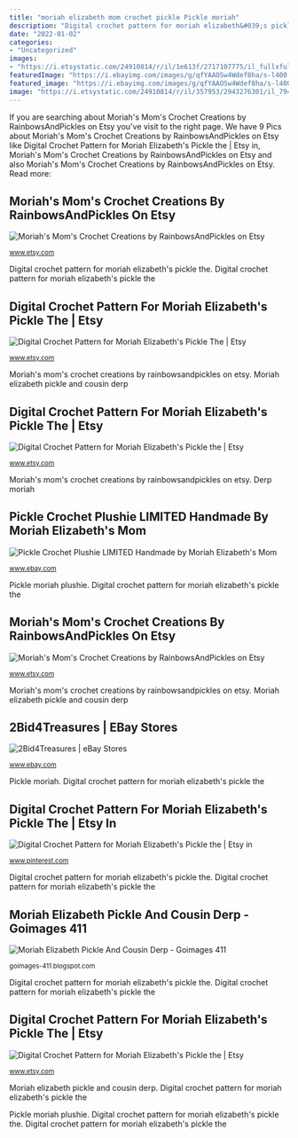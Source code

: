 ```yaml
---
title: "moriah elizabeth mom crochet pickle Pickle moriah"
description: "Digital crochet pattern for moriah elizabeth&#039;s pickle the"
date: "2022-01-02"
categories:
- "Uncategorized"
images:
- "https://i.etsystatic.com/24910814/r/il/1e613f/2717107775/il_fullxfull.2717107775_tjnr.jpg"
featuredImage: "https://i.ebayimg.com/images/g/qfYAAOSw4Wdef8ha/s-l400.jpg"
featured_image: "https://i.ebayimg.com/images/g/qfYAAOSw4Wdef8ha/s-l400.jpg"
image: "https://i.etsystatic.com/24910814/r/il/357953/2943276301/il_794xN.2943276301_2rxe.jpg"
---
```


If you are searching about Moriah&#039;s Mom&#039;s Crochet Creations by RainbowsAndPickles on Etsy you've visit to the right page. We have 9 Pics about Moriah&#039;s Mom&#039;s Crochet Creations by RainbowsAndPickles on Etsy like Digital Crochet Pattern for Moriah Elizabeth&#039;s Pickle the | Etsy in, Moriah&#039;s Mom&#039;s Crochet Creations by RainbowsAndPickles on Etsy and also Moriah&#039;s Mom&#039;s Crochet Creations by RainbowsAndPickles on Etsy. Read more:

## Moriah&#039;s Mom&#039;s Crochet Creations By RainbowsAndPickles On Etsy

![Moriah&#039;s Mom&#039;s Crochet Creations by RainbowsAndPickles on Etsy](https://i.etsystatic.com/iap/265f8a/3026974681/iap_640x640.3026974681_ilo1ndqa.jpg?version=0 "Moriah&#039;s mom&#039;s crochet creations by rainbowsandpickles on etsy")

<small>www.etsy.com</small>

Digital crochet pattern for moriah elizabeth&#039;s pickle the. Digital crochet pattern for moriah elizabeth&#039;s pickle the

## Digital Crochet Pattern For Moriah Elizabeth&#039;s Pickle The | Etsy

![Digital Crochet Pattern for Moriah Elizabeth&#039;s Pickle The | Etsy](https://i.etsystatic.com/24910814/r/il/357953/2943276301/il_794xN.2943276301_2rxe.jpg "Moriah crochet pattern digital loading")

<small>www.etsy.com</small>

Moriah&#039;s mom&#039;s crochet creations by rainbowsandpickles on etsy. Moriah elizabeth pickle and cousin derp

## Digital Crochet Pattern For Moriah Elizabeth&#039;s Pickle The | Etsy

![Digital Crochet Pattern for Moriah Elizabeth&#039;s Pickle the | Etsy](https://i.etsystatic.com/iap/0ef279/2929495841/iap_300x300.2929495841_2pqjue24.jpg?version=0 "Digital crochet pattern for moriah elizabeth&#039;s pickle the")

<small>www.etsy.com</small>

Moriah&#039;s mom&#039;s crochet creations by rainbowsandpickles on etsy. Derp moriah

## Pickle Crochet Plushie LIMITED Handmade By Moriah Elizabeth&#039;s Mom

![Pickle Crochet Plushie LIMITED Handmade by Moriah Elizabeth&#039;s Mom](https://i.ebayimg.com/images/g/qfYAAOSw4Wdef8ha/s-l400.jpg "Digital crochet pattern for moriah elizabeth&#039;s pickle the")

<small>www.ebay.com</small>

Pickle moriah plushie. Digital crochet pattern for moriah elizabeth&#039;s pickle the

## Moriah&#039;s Mom&#039;s Crochet Creations By RainbowsAndPickles On Etsy

![Moriah&#039;s Mom&#039;s Crochet Creations by RainbowsAndPickles on Etsy](https://i.etsystatic.com/iap/a70153/2789077149/iap_300x300.2789077149_stcfgjzq.jpg?version=0 "Derp moriah")

<small>www.etsy.com</small>

Moriah&#039;s mom&#039;s crochet creations by rainbowsandpickles on etsy. Moriah elizabeth pickle and cousin derp

## 2Bid4Treasures | EBay Stores

![2Bid4Treasures | eBay Stores](https://i.ebayimg.com/thumbs/images/g/skIAAOSwwI9ef8Zt/s-l225.jpg "Pickle moriah")

<small>www.ebay.com</small>

Pickle moriah. Digital crochet pattern for moriah elizabeth&#039;s pickle the

## Digital Crochet Pattern For Moriah Elizabeth&#039;s Pickle The | Etsy In

![Digital Crochet Pattern for Moriah Elizabeth&#039;s Pickle the | Etsy in](https://i.pinimg.com/originals/f7/6d/96/f76d9699f9b381fe5d72cbb63b576299.png "2bid4treasures")

<small>www.pinterest.com</small>

Digital crochet pattern for moriah elizabeth&#039;s pickle the. Digital crochet pattern for moriah elizabeth&#039;s pickle the

## Moriah Elizabeth Pickle And Cousin Derp - Goimages 411

![Moriah Elizabeth Pickle And Cousin Derp - Goimages 411](https://i.ytimg.com/vi/oXZFAVrrWNI/hqdefault.jpg "Digital crochet pattern for moriah elizabeth&#039;s pickle the")

<small>goimages-411.blogspot.com</small>

Digital crochet pattern for moriah elizabeth&#039;s pickle the. Digital crochet pattern for moriah elizabeth&#039;s pickle the

## Digital Crochet Pattern For Moriah Elizabeth&#039;s Pickle The | Etsy

![Digital Crochet Pattern for Moriah Elizabeth&#039;s Pickle the | Etsy](https://i.etsystatic.com/24910814/r/il/1e613f/2717107775/il_fullxfull.2717107775_tjnr.jpg "Moriah&#039;s mom&#039;s crochet creations by rainbowsandpickles on etsy")

<small>www.etsy.com</small>

Moriah elizabeth pickle and cousin derp. Digital crochet pattern for moriah elizabeth&#039;s pickle the

Pickle moriah plushie. Digital crochet pattern for moriah elizabeth&#039;s pickle the. Digital crochet pattern for moriah elizabeth&#039;s pickle the
